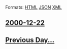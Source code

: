 
Formats: [HTML](2000/12/22/index.html)  [JSON](2000/12/22/index.json)  [XML](2000/12/22/index.xml)  

## [2000-12-22](/news/2000/12/22/index.md)

## [Previous Day...](/news/2000/12/21/index.md)

